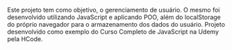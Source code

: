 Este projeto tem como objetivo, o gerenciamento de usuário. O mesmo foi desenvolvido utilizando JavaScript e aplicando POO, além do localStorage do próprio navegador para o armazenamento dos dados do usuário. Projeto desenvolvido como exemplo do Curso Completo de JavaScript na Udemy pela HCode.